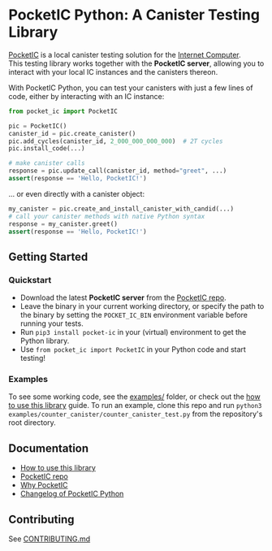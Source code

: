 # PocketIC Python: A Canister Testing Library

[PocketIC](https://github.com/dfinity/pocketic) is a local canister testing solution for the [Internet Computer](https://internetcomputer.org/).  
This testing library works together with the **PocketIC server**, allowing you to interact with your local IC instances and the canisters thereon. 

With PocketIC Python, you can test your canisters with just a few lines of code, either by interacting with an IC instance:

```python
from pocket_ic import PocketIC

pic = PocketIC()
canister_id = pic.create_canister()
pic.add_cycles(canister_id, 2_000_000_000_000)  # 2T cycles
pic.install_code(...)

# make canister calls
response = pic.update_call(canister_id, method="greet", ...)
assert(response == 'Hello, PocketIC!')
```
... or even directly with a canister object:
```python
my_canister = pic.create_and_install_canister_with_candid(...)
# call your canister methods with native Python syntax
response = my_canister.greet()
assert(response == 'Hello, PocketIC!')
```

## Getting Started

### Quickstart
* Download the latest **PocketIC server** from the [PocketIC repo](https://github.com/dfinity/pocketic).
* Leave the binary in your current working directory, or specify the path to the binary by setting the `POCKET_IC_BIN` environment variable before running your tests.
* Run `pip3 install pocket-ic` in your (virtual) environment to get the Python library. 
* Use `from pocket_ic import PocketIC` in your Python code and start testing!

### Examples

To see some working code, see the [examples/](https://github.com/dfinity/pocketic-py/tree/main/examples) folder, or check out the [how to use this library](https://github.com/dfinity/pocketic-py/blob/main/HOWTO.md) guide.
To run an example, clone this repo and run `python3 examples/counter_canister/counter_canister_test.py` from the repository's root directory.

## Documentation
* [How to use this library](https://github.com/dfinity/pocketic-py/blob/main/HOWTO.md)
* [PocketIC repo](https://github.com/dfinity/pocketic)
* [Why PocketIC](https://github.com/dfinity/pocketic#why-pocketic)
* [Changelog of PocketIC Python](https://github.com/dfinity/pocketic-py/blob/main/CHANGELOG.md)


## Contributing
See [CONTRIBUTING.md](https://github.com/dfinity/pocketic-py/blob/main/CONTRIBUTING.md)

